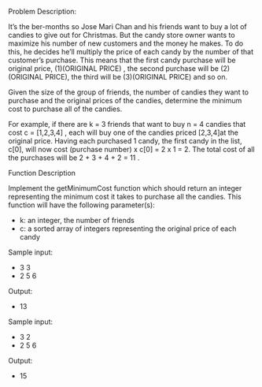 Problem Description:


It’s the ber-months so Jose Mari Chan and his friends want to buy a lot of candies to give out for Christmas. But the candy store owner wants to maximize his number of new customers and the money he makes. To do this, he decides he’ll multiply the price of each candy by the number of that customer’s purchase. This means that the first candy purchase will be original price, (1)(ORIGINAL PRICE) , the second purchase will be (2)(ORIGINAL PRICE), the third will be (3)(ORIGINAL PRICE) and so on. 

Given the size of the group of friends, the number of candies they want to purchase and the original prices of the candies, determine the minimum cost to purchase all of the candies.

For example, if there are k = 3 friends that want to buy n = 4 candies that cost c = [1,2,3,4] , each will buy one of the candies priced [2,3,4]at the original price. Having each purchased 1 candy, the first candy in the list, c[0], will now cost (purchase number) x c[0] = 2 x 1 = 2. The total cost of all the purchases will be 2 + 3 + 4 + 2 = 11 .


Function Description

Implement the getMinimumCost function which should return an integer representing the minimum cost it takes to purchase all the candies. This function will have the following parameter(s):

 - k: an integer, the number of friends
 - c: a sorted array of integers representing the original price of each candy


 Sample input:

 - 3 3
 - 2 5 6

 Output:

 - 13


 Sample input:

 - 3 2
 - 2 5 6

 Output:

 - 15


 